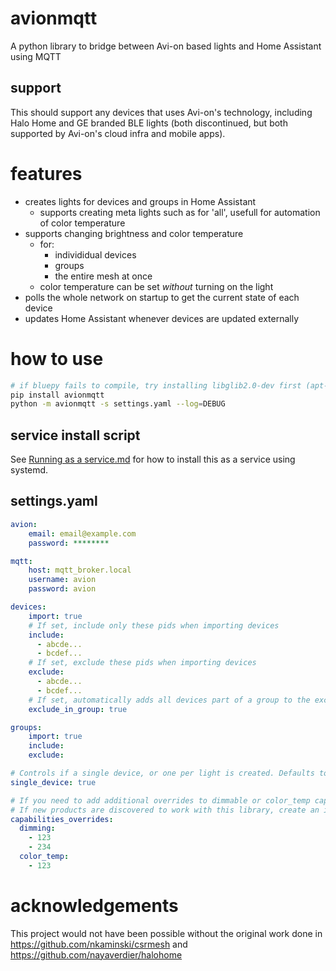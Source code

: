 # avionmqtt

A python library to bridge between Avi-on based lights and Home Assistant using MQTT

## support
This should support any devices that uses Avi-on's technology, including Halo Home and GE branded BLE lights (both discontinued, but both supported by Avi-on's cloud infra and mobile apps).

# features
- creates lights for devices and groups in Home Assistant
  - supports creating meta lights such as for 'all', usefull for automation of color temperature
- supports changing brightness and color temperature
  - for:
    - individidual devices
    - groups
    - the entire mesh at once
  - color temperature can be set *without* turning on the light
- polls the whole network on startup to get the current state of each device
- updates Home Assistant whenever devices are updated externally

# how to use

```bash
# if bluepy fails to compile, try installing libglib2.0-dev first (apt-get install libglib2.0-dev)
pip install avionmqtt
python -m avionmqtt -s settings.yaml --log=DEBUG
```
 ## service install script
 See [Running as a service.md](resources/Running%20as%20a%20service.md) for how to install this as a service using systemd.

## settings.yaml

```yaml
avion:
    email: email@example.com
    password: ********

mqtt:
    host: mqtt_broker.local
    username: avion
    password: avion

devices:
    import: true
    # If set, include only these pids when importing devices
    include:
      - abcde...
      - bcdef...
    # If set, exclude these pids when importing devices
    exclude:
      - abcde...
      - bcdef...
    # If set, automatically adds all devices part of a group to the exclude list
    exclude_in_group: true

groups:
    import: true
    include:
    exclude:

# Controls if a single device, or one per light is created. Defaults to false.
single_device: true

# If you need to add additional overrides to dimmable or color_temp capabilities, then you can do so here.
# If new products are discovered to work with this library, create an issue on github so that it can be added in.
capabilities_overrides:
  dimming:
    - 123
    - 234
  color_temp:
    - 123
```

# acknowledgements
This project would not have been possible without the original work done in https://github.com/nkaminski/csrmesh and https://github.com/nayaverdier/halohome
